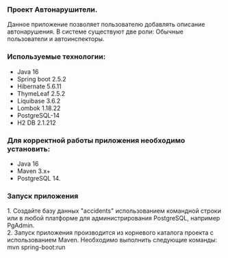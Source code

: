 <h3>Проект Автонарушители.</h3>
Данное приложение позволяет пользователю добавлять описание автонарушения. В системе существуют две роли: Обычные пользователи и автоинспекторы.
<h3>Используемые технологии:</h3>
<ul>
<li>Java 16</li>
<li>Spring boot 2.5.2</li>
<li>Hibernate 5.6.11</li>
<li>ThymeLeaf 2.5.2</li>
<li>Liquibase 3.6.2</li>
<li>Lombok 1.18.22</li>
<li>PostgreSQL-14</li>
<li>H2 DB 2.1.212</li>
</ul>
<h3>Для корректной работы приложения необходимо установить:</h3>
<ul>
<li>Java 16</li>
<li>Maven 3.x+</li>
<li>PostgreSQL 14.</li>
</ul>

<h3>Запуск приложения</h3>
1. Создайте базу данных "accidents" использованием командной строки или в любой платформе для администрирования PostgreSQL, например PgAdmin.<br>
2. Запуск приложения производится из корневого каталога проекта с использованием Maven. Необходимо выполнить следующие команды:
   mvn spring-boot:run